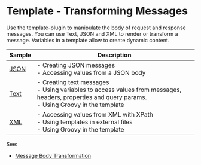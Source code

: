 # Template - Transforming Messages

Use the template-plugin to manipulate the body of request and response messages. You can use Text, JSON and XML to render or transform a message. Variables in a template allow to create dynamic content.

| Sample       | Description                                                                                                                                                 |
|--------------|-------------------------------------------------------------------------------------------------------------------------------------------------------------|
| [JSON](json) | - Creating JSON messages <br/> - Accessing values from a JSON body                                                                                          |
| [Text](text) | - Creating text messages <br/> - Using variables to access values from messages, headers, properties and query params. <br/> - Using Groovy in the template | 
| [XML](XML)   | - Accessing values from XML with XPath <br/> - Using templates in external files <br/> - Using Groovy in the template                                       |

See:
- [Message Body Transformation](../message-transformation)
